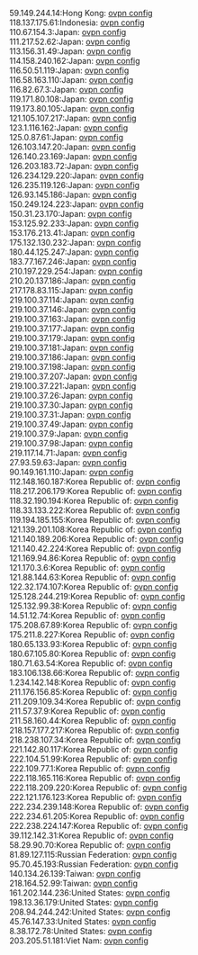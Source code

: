 59.149.244.14:Hong Kong: [ovpn config](vpn/59_149_244_14.ovpn)  
118.137.175.61:Indonesia: [ovpn config](vpn/118_137_175_61.ovpn)  
110.67.154.3:Japan: [ovpn config](vpn/110_67_154_3.ovpn)  
111.217.52.62:Japan: [ovpn config](vpn/111_217_52_62.ovpn)  
113.156.31.49:Japan: [ovpn config](vpn/113_156_31_49.ovpn)  
114.158.240.162:Japan: [ovpn config](vpn/114_158_240_162.ovpn)  
116.50.51.119:Japan: [ovpn config](vpn/116_50_51_119.ovpn)  
116.58.163.110:Japan: [ovpn config](vpn/116_58_163_110.ovpn)  
116.82.67.3:Japan: [ovpn config](vpn/116_82_67_3.ovpn)  
119.171.80.108:Japan: [ovpn config](vpn/119_171_80_108.ovpn)  
119.173.80.105:Japan: [ovpn config](vpn/119_173_80_105.ovpn)  
121.105.107.217:Japan: [ovpn config](vpn/121_105_107_217.ovpn)  
123.1.116.162:Japan: [ovpn config](vpn/123_1_116_162.ovpn)  
125.0.87.61:Japan: [ovpn config](vpn/125_0_87_61.ovpn)  
126.103.147.20:Japan: [ovpn config](vpn/126_103_147_20.ovpn)  
126.140.23.169:Japan: [ovpn config](vpn/126_140_23_169.ovpn)  
126.203.183.72:Japan: [ovpn config](vpn/126_203_183_72.ovpn)  
126.234.129.220:Japan: [ovpn config](vpn/126_234_129_220.ovpn)  
126.235.119.126:Japan: [ovpn config](vpn/126_235_119_126.ovpn)  
126.93.145.186:Japan: [ovpn config](vpn/126_93_145_186.ovpn)  
150.249.124.223:Japan: [ovpn config](vpn/150_249_124_223.ovpn)  
150.31.23.170:Japan: [ovpn config](vpn/150_31_23_170.ovpn)  
153.125.92.233:Japan: [ovpn config](vpn/153_125_92_233.ovpn)  
153.176.213.41:Japan: [ovpn config](vpn/153_176_213_41.ovpn)  
175.132.130.232:Japan: [ovpn config](vpn/175_132_130_232.ovpn)  
180.44.125.247:Japan: [ovpn config](vpn/180_44_125_247.ovpn)  
183.77.167.246:Japan: [ovpn config](vpn/183_77_167_246.ovpn)  
210.197.229.254:Japan: [ovpn config](vpn/210_197_229_254.ovpn)  
210.20.137.186:Japan: [ovpn config](vpn/210_20_137_186.ovpn)  
217.178.83.115:Japan: [ovpn config](vpn/217_178_83_115.ovpn)  
219.100.37.114:Japan: [ovpn config](vpn/219_100_37_114.ovpn)  
219.100.37.146:Japan: [ovpn config](vpn/219_100_37_146.ovpn)  
219.100.37.163:Japan: [ovpn config](vpn/219_100_37_163.ovpn)  
219.100.37.177:Japan: [ovpn config](vpn/219_100_37_177.ovpn)  
219.100.37.179:Japan: [ovpn config](vpn/219_100_37_179.ovpn)  
219.100.37.181:Japan: [ovpn config](vpn/219_100_37_181.ovpn)  
219.100.37.186:Japan: [ovpn config](vpn/219_100_37_186.ovpn)  
219.100.37.198:Japan: [ovpn config](vpn/219_100_37_198.ovpn)  
219.100.37.207:Japan: [ovpn config](vpn/219_100_37_207.ovpn)  
219.100.37.221:Japan: [ovpn config](vpn/219_100_37_221.ovpn)  
219.100.37.26:Japan: [ovpn config](vpn/219_100_37_26.ovpn)  
219.100.37.30:Japan: [ovpn config](vpn/219_100_37_30.ovpn)  
219.100.37.31:Japan: [ovpn config](vpn/219_100_37_31.ovpn)  
219.100.37.49:Japan: [ovpn config](vpn/219_100_37_49.ovpn)  
219.100.37.9:Japan: [ovpn config](vpn/219_100_37_9.ovpn)  
219.100.37.98:Japan: [ovpn config](vpn/219_100_37_98.ovpn)  
219.117.14.71:Japan: [ovpn config](vpn/219_117_14_71.ovpn)  
27.93.59.63:Japan: [ovpn config](vpn/27_93_59_63.ovpn)  
90.149.161.110:Japan: [ovpn config](vpn/90_149_161_110.ovpn)  
112.148.160.187:Korea Republic of: [ovpn config](vpn/112_148_160_187.ovpn)  
118.217.206.179:Korea Republic of: [ovpn config](vpn/118_217_206_179.ovpn)  
118.32.190.194:Korea Republic of: [ovpn config](vpn/118_32_190_194.ovpn)  
118.33.133.222:Korea Republic of: [ovpn config](vpn/118_33_133_222.ovpn)  
119.194.185.155:Korea Republic of: [ovpn config](vpn/119_194_185_155.ovpn)  
121.139.201.108:Korea Republic of: [ovpn config](vpn/121_139_201_108.ovpn)  
121.140.189.206:Korea Republic of: [ovpn config](vpn/121_140_189_206.ovpn)  
121.140.42.224:Korea Republic of: [ovpn config](vpn/121_140_42_224.ovpn)  
121.169.94.86:Korea Republic of: [ovpn config](vpn/121_169_94_86.ovpn)  
121.170.3.6:Korea Republic of: [ovpn config](vpn/121_170_3_6.ovpn)  
121.88.144.63:Korea Republic of: [ovpn config](vpn/121_88_144_63.ovpn)  
122.32.174.107:Korea Republic of: [ovpn config](vpn/122_32_174_107.ovpn)  
125.128.244.219:Korea Republic of: [ovpn config](vpn/125_128_244_219.ovpn)  
125.132.99.38:Korea Republic of: [ovpn config](vpn/125_132_99_38.ovpn)  
14.51.12.74:Korea Republic of: [ovpn config](vpn/14_51_12_74.ovpn)  
175.208.67.89:Korea Republic of: [ovpn config](vpn/175_208_67_89.ovpn)  
175.211.8.227:Korea Republic of: [ovpn config](vpn/175_211_8_227.ovpn)  
180.65.133.93:Korea Republic of: [ovpn config](vpn/180_65_133_93.ovpn)  
180.67.105.80:Korea Republic of: [ovpn config](vpn/180_67_105_80.ovpn)  
180.71.63.54:Korea Republic of: [ovpn config](vpn/180_71_63_54.ovpn)  
183.106.138.66:Korea Republic of: [ovpn config](vpn/183_106_138_66.ovpn)  
1.234.142.148:Korea Republic of: [ovpn config](vpn/1_234_142_148.ovpn)  
211.176.156.85:Korea Republic of: [ovpn config](vpn/211_176_156_85.ovpn)  
211.209.109.34:Korea Republic of: [ovpn config](vpn/211_209_109_34.ovpn)  
211.57.37.9:Korea Republic of: [ovpn config](vpn/211_57_37_9.ovpn)  
211.58.160.44:Korea Republic of: [ovpn config](vpn/211_58_160_44.ovpn)  
218.157.177.217:Korea Republic of: [ovpn config](vpn/218_157_177_217.ovpn)  
218.238.107.34:Korea Republic of: [ovpn config](vpn/218_238_107_34.ovpn)  
221.142.80.117:Korea Republic of: [ovpn config](vpn/221_142_80_117.ovpn)  
222.104.51.99:Korea Republic of: [ovpn config](vpn/222_104_51_99.ovpn)  
222.109.77.1:Korea Republic of: [ovpn config](vpn/222_109_77_1.ovpn)  
222.118.165.116:Korea Republic of: [ovpn config](vpn/222_118_165_116.ovpn)  
222.118.209.220:Korea Republic of: [ovpn config](vpn/222_118_209_220.ovpn)  
222.121.176.123:Korea Republic of: [ovpn config](vpn/222_121_176_123.ovpn)  
222.234.239.148:Korea Republic of: [ovpn config](vpn/222_234_239_148.ovpn)  
222.234.61.205:Korea Republic of: [ovpn config](vpn/222_234_61_205.ovpn)  
222.238.224.147:Korea Republic of: [ovpn config](vpn/222_238_224_147.ovpn)  
39.112.142.31:Korea Republic of: [ovpn config](vpn/39_112_142_31.ovpn)  
58.29.90.70:Korea Republic of: [ovpn config](vpn/58_29_90_70.ovpn)  
81.89.127.115:Russian Federation: [ovpn config](vpn/81_89_127_115.ovpn)  
95.70.45.193:Russian Federation: [ovpn config](vpn/95_70_45_193.ovpn)  
140.134.26.139:Taiwan: [ovpn config](vpn/140_134_26_139.ovpn)  
218.164.52.99:Taiwan: [ovpn config](vpn/218_164_52_99.ovpn)  
161.202.144.236:United States: [ovpn config](vpn/161_202_144_236.ovpn)  
198.13.36.179:United States: [ovpn config](vpn/198_13_36_179.ovpn)  
208.94.244.242:United States: [ovpn config](vpn/208_94_244_242.ovpn)  
45.76.147.33:United States: [ovpn config](vpn/45_76_147_33.ovpn)  
8.38.172.78:United States: [ovpn config](vpn/8_38_172_78.ovpn)  
203.205.51.181:Viet Nam: [ovpn config](vpn/203_205_51_181.ovpn)  
